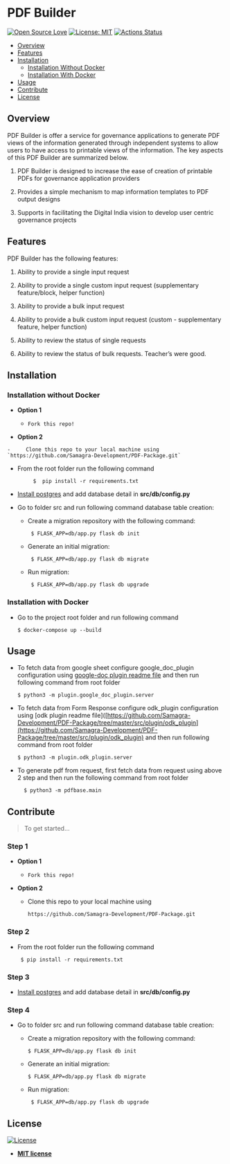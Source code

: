 



# PDF Builder

[![Open Source Love](https://camo.githubusercontent.com/d41b9884bd102b525c8fb9a8c3c8d3bbed2b67f0/68747470733a2f2f6261646765732e66726170736f66742e636f6d2f6f732f76312f6f70656e2d736f757263652e7376673f763d313033)](https://opensource.org/licenses/MIT)  [![License: MIT](https://camo.githubusercontent.com/3ccf4c50a1576b0dd30b286717451fa56b783512/68747470733a2f2f696d672e736869656c64732e696f2f62616467652f4c6963656e73652d4d49542d79656c6c6f772e737667)](https://opensource.org/licenses/MIT)  [![Actions Status](https://github.com/Samagra-Development/PDF-Package/workflows/Pylint/badge.svg)](https://github.com/Samagra-Development/PDF-Package/actions)  

-   [Overview](https://github.com/Samagra-Development/PDF-Package#overview)
-    [Features](https://github.com/Samagra-Development/PDF-Package#features)
-   [Installation](https://github.com/Samagra-Development/PDF-Package#installation)
	-  [Installation Without Docker](https://github.com/Samagra-Development/PDF-Package#installation-without-docker)
	-   [Installation With Docker](https://github.com/Samagra-Development/PDF-Package#installation-with-docker)
-  [Usage](https://github.com/Samagra-Development/PDF-Package#usage)
-   [Contribute](https://github.com/Samagra-Development/PDF-Package#contribute)
-   [License](https://github.com/Samagra-Development/PDF-Package#license)

## [](https://github.com/Samagra-Development/PDF-Package#overview)Overview

PDF Builder is offer a service for governance applications to generate PDF views of the information generated through independent systems to allow users to have access to printable views of the information.
The key aspects of this PDF Builder are summarized below.

1.  PDF Builder is designed to increase the ease of creation of printable PDFs for governance application providers
    
2.  Provides a simple mechanism to map information templates to PDF output designs
    
3.  Supports in facilitating the Digital India vision to develop user centric governance projects
## [](https://github.com/Samagra-Development/PDF-Package#features)Features

PDF Builder has the following features:

1.  Ability to provide a single input request
    
2.  Ability to provide a single custom input request (supplementary feature/block, helper function)
    
3.  Ability to provide a bulk input request
    
4.  Ability to provide a bulk custom input request (custom - supplementary feature, helper function)
    
5.  Ability to review the status of single requests
    
6.  Ability to review the status of bulk requests. Teacher’s were good.

## [](https://github.com/Samagra-Development/PDF-Package#installation)Installation

 ### [](https://github.com/Samagra-Development/PDF-Package#installation-without-docker) Installation without Docker
 -   **Option 1**
    
	    -     Fork this repo!
 -   **Option 2**
    
    -     Clone this repo to your local machine using  `https://github.com/Samagra-Development/PDF-Package.git`
 - From the root folder run the following command
	```shell
	     $  pip install -r requirements.txt
	 ```    
 - [Install postgres](https://www.digitalocean.com/community/tutorials/how-to-install-and-use-postgresql-on-ubuntu-18-04) and add database detail in **src/db/config.py**
 - Go to folder src and run following command database table creation:
		 
	 - Create a migration repository with the following command:
		```shell
		 $ FLASK_APP=db/app.py flask db init
		``` 
	 - Generate an initial migration:
		```shell
		 $ FLASK_APP=db/app.py flask db migrate	
		```
	 - Run migration:
		```shell
		 $ FLASK_APP=db/app.py flask db upgrade
		```
 ### [](https://github.com/Samagra-Development/PDF-Package#installation-with-docker) Installation with Docker
 - Go to the project root folder and run following command
	  ```shell
	  $ docker-compose up --build 
	  ```   
 ## [](https://github.com/Samagra-Development/PDF-Package#usage)Usage	 	 
 - To fetch data from google sheet configure google_doc_plugin configuration using [google-doc plugin readme file](https://github.com/Samagra-Development/PDF-Package/tree/master/src/plugin/google_doc_plugin)  and then run following command from root folder
	  ```shell
	  $ python3 -m plugin.google_doc_plugin.server 
	  ```
 - To fetch data from Form Response configure odk_plugin configuration using [odk plugin readme file]([https://github.com/Samagra-Development/PDF-Package/tree/master/src/plugin/odk_plugin](https://github.com/Samagra-Development/PDF-Package/tree/master/src/plugin/odk_plugin)  and then run following command from root folder
	  ```shell
	  $ python3 -m plugin.odk_plugin.server 
	  ```	  		 
 - To generate pdf from request, first fetch data from request using above 2 step and then run the following command from root folder
	```shell
	  $ python3 -m pdfbase.main 
	  ```
		
 ## [](https://github.com/Samagra-Development/PDF-Package#contribute)Contribute

> To get started...

### [](https://github.com/Samagra-Development/PDF-Package#step-1)Step 1

-   **Option 1**
    
    -     Fork this repo!
-   **Option 2**
    
    -   Clone this repo to your local machine using  
	    ```shell 
	    https://github.com/Samagra-Development/PDF-Package.git
	    ```

### [](https://github.com/Samagra-Development/PDF-Package#step-2)Step 2

-   From the root folder run the following command
    ```shell
     $ pip install -r requirements.txt
      ``` 

### [](https://github.com/Samagra-Development/PDF-Package#step-3)Step 3

 -   [Install postgres](https://www.digitalocean.com/community/tutorials/how-to-install-and-use-postgresql-on-ubuntu-18-04) and add database detail in **src/db/config.py**	

### [](https://github.com/Samagra-Development/PDF-Package#step-4)Step 4

-   Go to folder src and run following command database table creation:
    
    -   Create a migration repository with the following command:  
          ```shell 
          $ FLASK_APP=db/app.py flask db init
          ```
    -   Generate an initial migration:  
	      ```shell
	     $ FLASK_APP=db/app.py flask db migrate
	     ```
    -   Run migration:  
          ```shell
           $ FLASK_APP=db/app.py flask db upgrade
           ```  
	
## [](https://github.com/Samagra-Development/PDF-Package#license)License
[![License](https://camo.githubusercontent.com/107590fac8cbd65071396bb4d04040f76cde5bde/687474703a2f2f696d672e736869656c64732e696f2f3a6c6963656e73652d6d69742d626c75652e7376673f7374796c653d666c61742d737175617265)](http://badges.mit-license.org/)

-   **[MIT license](http://opensource.org/licenses/mit-license.php)**

